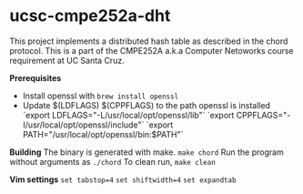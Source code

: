 # ucsc-cmpe252a-dht
This project implements a distributed hash table as described in the chord protocol. This is a part of the CMPE252A a.k.a Computer Netoworks course requirement at UC Santa Cruz. 

**Prerequisites**
- Install openssl with
`brew install openssl`
- Update $(LDFLAGS) $(CPPFLAGS) to the path openssl is installed
`export LDFLAGS="-L/usr/local/opt/openssl/lib"`
`export CPPFLAGS="-I/usr/local/opt/openssl/include"`
`export PATH="/usr/local/opt/openssl/bin:$PATH"`

**Building**
The binary is generated with make. `make chord`
 Run the program without arguments as `./chord`
To clean run, `make clean`

**Vim settings**
`set tabstop=4`
`set shiftwidth=4`
`set expandtab`